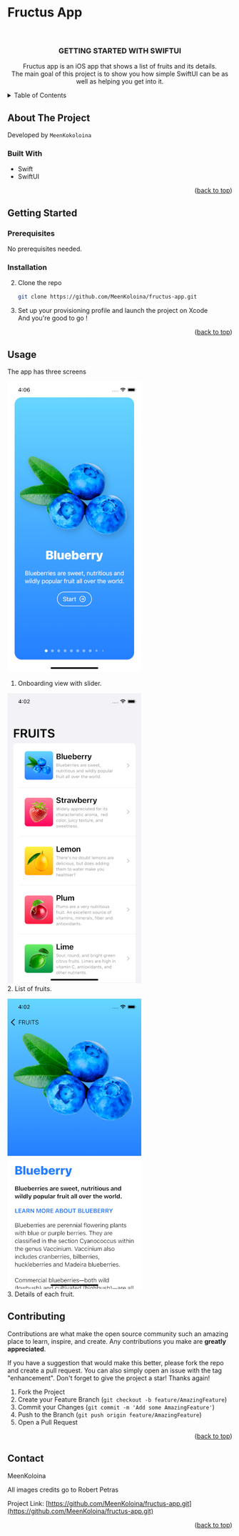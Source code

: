 # Fructus App
<div id="top"></div>



<!-- PROJECT LOGO -->
<br />
<div align="center">
 

<h3 align="center">GETTING STARTED WITH SWIFTUI </h3>

  <p align="center">
    Fructus app is an iOS app that shows a list of fruits and its details. <br>
    The main goal of this project is to show you how simple SwiftUI can be as well as helping you get into it. <br> 
  </p>
</div>



<!-- TABLE OF CONTENTS -->
<details>
  <summary>Table of Contents</summary>
  <ol>
    <li>
      <a href="#about-the-project">About The Project</a>
      <ul>
        <li><a href="#built-with">Built With</a></li>
      </ul>
    </li>
    <li>
      <a href="#getting-started">Getting Started</a>
      <ul>
        <li><a href="#prerequisites">Prerequisites</a></li>
        <li><a href="#installation">Installation</a></li>
      </ul>
    </li>
    <li><a href="#usage">Usage</a></li>
    <li><a href="#contributing">Contributing</a></li>
    <li><a href="#contact">Contact</a></li>
  </ol>
</details>



<!-- ABOUT THE PROJECT -->
## About The Project

  Developed by
 `MeenKokoloina`


### Built With

* Swift
* SwiftUI


<p align="right">(<a href="#top">back to top</a>)</p>



<!-- GETTING STARTED -->
## Getting Started


### Prerequisites

No prerequisites needed.

### Installation


2. Clone the repo
   ```sh
   git clone https://github.com/MeenKoloina/fructus-app.git
   ```
3. Set up your provisioning profile and launch the project on Xcode
   <br> And you're good to go ! 

<p align="right">(<a href="#top">back to top</a>)</p>



<!-- USAGE EXAMPLES -->
## Usage

The app has three screens

![Simulator Screen Shot ](Screen1.png) <br>
1. Onboarding view with slider. <br>


![Simulator Screen Shot ](Screen2.png) <br>
2. List of fruits. <br>

![Simulator Screen Shot ](Screen3.png) <br>
3. Details of each fruit. <br>



<!-- CONTRIBUTING -->
## Contributing

Contributions are what make the open source community such an amazing place to learn, inspire, and create. Any contributions you make are **greatly appreciated**.

If you have a suggestion that would make this better, please fork the repo and create a pull request. You can also simply open an issue with the tag "enhancement".
Don't forget to give the project a star! Thanks again!

1. Fork the Project
2. Create your Feature Branch (`git checkout -b feature/AmazingFeature`)
3. Commit your Changes (`git commit -m 'Add some AmazingFeature'`)
4. Push to the Branch (`git push origin feature/AmazingFeature`)
5. Open a Pull Request

<p align="right">(<a href="#top">back to top</a>)</p>


<!-- CONTACT -->
## Contact

MeenKoloina <br> 

All images credits go to Robert Petras

Project Link: [https://github.com/MeenKoloina/fructus-app.git](https://github.com/MeenKoloina/fructus-app.git)

<p align="right">(<a href="#top">back to top</a>)</p>



